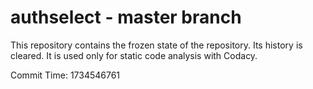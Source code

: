 # authselect - master branch

This repository contains the frozen state of the repository.
Its history is cleared. It is used only for static code
analysis with Codacy.

Commit Time: 1734546761